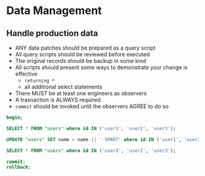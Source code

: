 # Data Management
## Handle production data
- ANY data patches should be prepared as a query script
- All query scripts should be reviewed before executed
- The original records should be backup in some kind
- All scripts should present some ways to demonstrate your change is effective
  - `returning *`
  - all additional select statements
- There MUST be at least one engineers as observers
- A trasnaction is ALWAYS required
- `commit` should be invoked until the observers AGREE to do so
  
```sql
begin;

SELECT * FROM "users" where id IN ('user1', 'user2', 'user3');

UPDATE "users" SET name = name || '-SMART' where id IN ('user1', 'user2', 'user3') RETURNING *;

SELECT * FROM "users" where id IN ('user1', 'user2', 'user3');

commit;
rollback;
```
